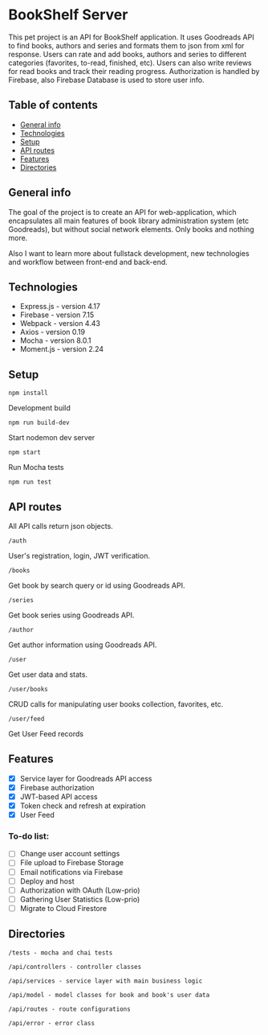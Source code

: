 # BookShelf Server

This pet project is an API for BookShelf application. It uses Goodreads API to find books, authors and series and formats them to json from xml for response. Users can rate and add books, authors and series to different categories (favorites, to-read, finished, etc). Users can also write reviews for read books and track their reading progress. Authorization is handled by Firebase, also Firebase Database is used to store user info.

## Table of contents

- [General info](#general-info)
- [Technologies](#technologies)
- [Setup](#setup)
- [API routes](#routes)
- [Features](#features)
- [Directories](#directories)

## General info

The goal of the project is to create an API for web-application, which encapsulates all main features of book library administration system (etc Goodreads), but without social network elements. Only books and nothing more.

Also I want to learn more about fullstack development, new technologies and workflow between front-end and back-end.

## Technologies

- Express.js - version 4.17
- Firebase - version 7.15
- Webpack - version 4.43
- Axios - version 0.19
- Mocha - version 8.0.1
- Moment.js - version 2.24

## Setup

```
npm install
```

Development build

```
npm run build-dev
```

Start nodemon dev server

```
npm start
```

Run Mocha tests

```
npm run test
```

## API routes

All API calls return json objects.

```
/auth
```

User's registration, login, JWT verification.

```
/books
```

Get book by search query or id using Goodreads API.

```
/series
```

Get book series using Goodreads API.

```
/author
```

Get author information using Goodreads API.

```
/user
```

Get user data and stats.

```
/user/books
```

CRUD calls for manipulating user books collection, favorites, etc.

```
/user/feed
```

Get User Feed records

## Features

- [x] Service layer for Goodreads API access
- [x] Firebase authorization
- [x] JWT-based API access
- [x] Token check and refresh at expiration
- [x] User Feed

### To-do list:

- [ ] Change user account settings
- [ ] File upload to Firebase Storage
- [ ] Email notifications via Firebase
- [ ] Deploy and host
- [ ] Authorization with OAuth (Low-prio)
- [ ] Gathering User Statistics (Low-prio)
- [ ] Migrate to Cloud Firestore

## Directories

```
/tests - mocha and chai tests
```

```
/api/controllers - controller classes
```

```
/api/services - service layer with main business logic
```

```
/api/model - model classes for book and book's user data
```

```
/api/routes - route configurations
```

```
/api/error - error class
```
